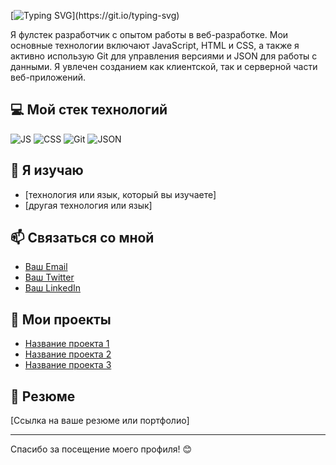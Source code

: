 

[![Typing SVG](https://readme-typing-svg.demolab.com?font=Fira+Code&weight=900&pause=1000&color=F7ED69&center=%D0%BB%D0%BE%D0%B6%D0%BD%D1%8B%D0%B9&vCenter=%D0%BB%D0%BE%D0%B6%D0%BD%D1%8B%D0%B9&repeat=%D0%B8%D1%81%D1%82%D0%B8%D0%BD%D0%BD%D1%8B%D0%B9&random=%D0%BB%D0%BE%D0%B6%D0%BD%D1%8B%D0%B9&width=435&lines=Hello%2C+my+name+is+Vlada!)](https://git.io/typing-svg)

Я фулстек разработчик с опытом работы в веб-разработке. Мои основные технологии включают JavaScript, HTML и CSS, а также я активно использую Git для управления версиями и JSON для работы с данными. Я увлечен созданием как клиентской, так и серверной части веб-приложений.

## 💻 Мой стек технологий

<p>
  
  <img src="[https://img.shields.io/badge/HTML-E34F26?style=flat-square&logo=html5&logoColor=ffffff](https://img.icons8.com/?size=100&id=1ZSHk8m9bk4p&format=png&color=000000)" alt="JS" />
  <img src="https://img.shields.io/badge/CSS-1572B6?style=flat-square&logo=css3&logoColor=ffffff" alt="CSS" />
  <img src="https://img.shields.io/badge/Git-F05032?style=flat-square&logo=git&logoColor=ffffff" alt="Git" />
  <img src="https://img.shields.io/badge/JSON-000000?style=flat-square&logo=json&logoColor=ffffff" alt="JSON" />
  <!-- Добавьте другие технологии в виде значков -->
</p>

## 🌱 Я изучаю

- [технология или язык, который вы изучаете]
- [другая технология или язык]

## 📫 Связаться со мной

- [Ваш Email](mailto:ваш.email@example.com)
- [Ваш Twitter](https://twitter.com/ваш_никнейм)
- [Ваш LinkedIn](https://www.linkedin.com/in/ваш_профиль)

## 🔗 Мои проекты

- [Название проекта 1](ссылка_на_проект_1)
- [Название проекта 2](ссылка_на_проект_2)
- [Название проекта 3](ссылка_на_проект_3)

## 📄 Резюме

[Ссылка на ваше резюме или портфолио]

---

Спасибо за посещение моего профиля! 😊
